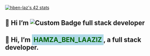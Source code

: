 


<a href="https://github.com/oakoudad/badge42"><img src="https://badge.mediaplus.ma/greenbinary/hben-laz" alt="hben-laz's 42 stats" /></a>


## 👋 Hi  I’m   ![Custom Badge](https://img.shields.io/badge/HAMZA_BEN_LAAZIZ-Ged?color=green) full stack developer
## 👋 Hi, I’m <span style="color: darkgreen; background-color: lightblue; padding: 5px;">HAMZA_BEN_LAAZIZ</span>, a full stack developer.



